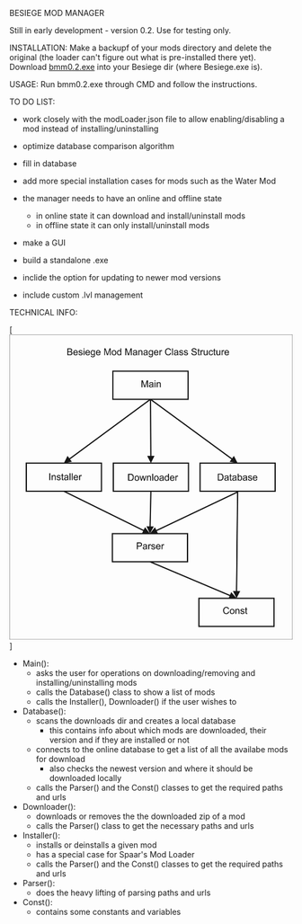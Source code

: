 BESIEGE MOD MANAGER

Still in early development - version 0.2. Use for testing only.


INSTALLATION:
Make a backupf of your mods directory and delete the original (the loader can't figure out what is pre-installed there yet). 
Download [bmm0.2.exe](https://github.com/brada1/bmm/raw/master/source/dist/bmm0.2.exe) into your Besiege dir (where Besiege.exe is).

USAGE:
Run bmm0.2.exe through CMD and follow the instructions.

TO DO LIST:

- work closely with the modLoader.json file to allow enabling/disabling a mod instead of installing/uninstalling

- optimize database comparison algorithm

- fill in database

- add more special installation cases for mods such as the Water Mod

- the manager needs to have an online and offline state
	- in online state it can download and install/uninstall mods
	- in offline state it can only install/uninstall mods

- make a GUI

- build a standalone .exe

- inclide the option for updating to newer mod versions

- include custom .lvl management


TECHNICAL INFO:

[![Besiege Mod Manager Class Structure](bmm_class_structure.jpg)]

- Main():
	- asks the user for operations on downloading/removing and installing/uninstalling mods
	- calls the Database() class to show a list of mods
	- calls the Installer(), Downloader() if the user wishes to
- Database():
	- scans the downloads dir and creates a local database
		- this contains info about which mods are downloaded, their version and if they are installed or not
	- connects to the online database to get a list of all the availabe mods for download
		- also checks the newest version and where it should be downloaded locally
	- calls the Parser() and the Const() classes to get the required paths and urls
- Downloader():
	- downloads or removes the the downloaded zip of a mod
	- calls the Parser() class to get the necessary paths and urls 
- Installer():
	- installs or deinstalls a given mod
	- has a special case for Spaar's Mod Loader
	- calls the Parser() and the Const() classes to get the required paths and urls
- Parser():
	- does the heavy lifting of parsing paths and urls
- Const():
	- contains some constants and variables 


